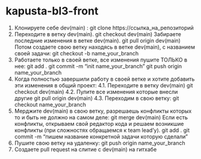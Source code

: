 # kapusta-bl3-front

1. Клонируете себе dev(main) :
	git clone https://ccылка_на_репозиторий
2. Переходите в ветку dev(main). 
	git checkout dev(main)
Забираете последние изменения в ветке dev(main). 
	git pull origin dev(main)
Потом создаете свою ветку находясь в ветке dev(main), с названием своей задачи:
	git checkout -b name_your_branch
3. Работаете только в своей ветке, все изменения пушите ТОЛЬКО в нее:
	git add .
	git commit -m “init name_your_branch”
	git push origin name_your_branch
4. Когда полностью завершили работу в своей ветке и хотите добавить эти изменения в общий проект:
4.1. Переходите в ветку dev(main) 
		git checkout dev(main)
4.2. Пулите все изменения которые внесли другие
		git pull origin dev(main)
4.3. Переходим в свою ветку:
		git checkout name_your_branch
5. Мерджите dev(main) в свою ветку, разрешаешь конфликты которых то и быть не должно на самом деле:
	git merge dev(main)
Если есть конфликты, открываем свой редактор кода и решаем возникшие конфликты (при сложностях обращаемся к team lead’у).
	git add .
	git commit -m “пишем название конкретной задачи которую сделали”
6. Пушите свою ветку на удаленку:
	git push origin name_your_branch
7. Создаете pull request на слитие с dev(main) на гитхабе
